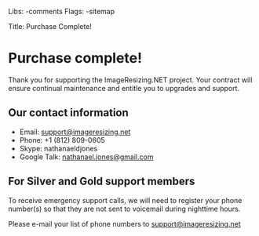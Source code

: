 Libs: -comments
Flags: -sitemap

Title: Purchase Complete!

# Purchase complete!

Thank you for supporting the ImageResizing.NET project. Your contract will ensure continual maintenance and entitle you to upgrades and support.


## Our contact information

* Email: support@imageresizing.net
* Phone: +1 (812) 809-0605
* Skype: nathanaeldjones
* Google Talk: nathanael.jones@gmail.com


## For Silver and Gold support members

To receive emergency support calls, we will need to register your phone number(s) so that they are not sent to voicemail during nighttime hours.

Please e-mail your list of phone numbers to support@imageresizing.net